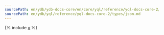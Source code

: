 ```yaml
---
sourcePath: en/ydb/ydb-docs-core/en/core/yql/reference/yql-docs-core-2/types/json.md
sourcePath: en/ydb/yql/reference/yql-docs-core-2/types/json.md
---
```


{% include [x](_includes/json.md) %}
